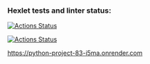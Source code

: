 ### Hexlet tests and linter status:
[![Actions Status](https://github.com/volkbav/python-project-83/actions/workflows/hexlet-check.yml/badge.svg)](https://github.com/volkbav/python-project-83/actions)

[![Actions Status](https://github.com/volkbav/python-project-83/actions/workflows/test_page_analizer.yml)](https://github.com/volkbav/python-project-83/actions)


https://python-project-83-i5ma.onrender.com